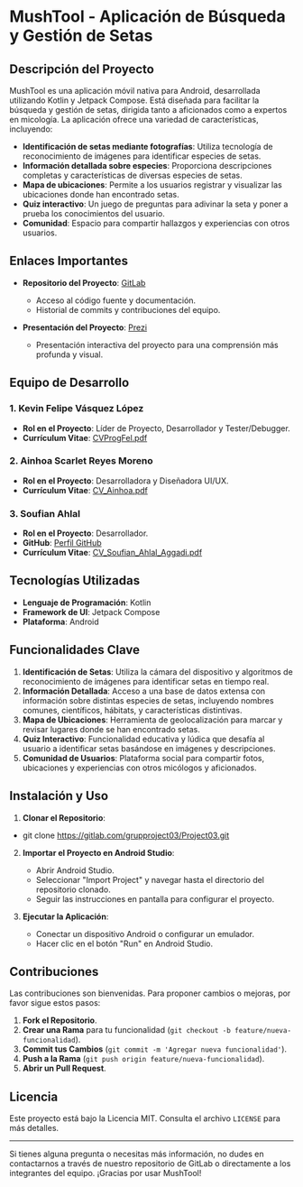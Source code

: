 # MushTool - Aplicación de Búsqueda y Gestión de Setas

## Descripción del Proyecto

MushTool es una aplicación móvil nativa para Android, desarrollada utilizando Kotlin y Jetpack Compose. Está diseñada para facilitar la búsqueda y gestión de setas, dirigida tanto a aficionados como a expertos en micología. La aplicación ofrece una variedad de características, incluyendo:

- **Identificación de setas mediante fotografías**: Utiliza tecnología de reconocimiento de imágenes para identificar especies de setas.
- **Información detallada sobre especies**: Proporciona descripciones completas y características de diversas especies de setas.
- **Mapa de ubicaciones**: Permite a los usuarios registrar y visualizar las ubicaciones donde han encontrado setas.
- **Quiz interactivo**: Un juego de preguntas para adivinar la seta y poner a prueba los conocimientos del usuario.
- **Comunidad**: Espacio para compartir hallazgos y experiencias con otros usuarios.

## Enlaces Importantes

- **Repositorio del Proyecto**: [GitLab](https://gitlab.com/grupproject03/Project03.git)
  - Acceso al código fuente y documentación.
  - Historial de commits y contribuciones del equipo.

- **Presentación del Proyecto**: [Prezi](https://prezi.com/view/5DO66uKnDITFyusIwMw5/)
  - Presentación interactiva del proyecto para una comprensión más profunda y visual.

## Equipo de Desarrollo

### 1. Kevin Felipe Vásquez López
- **Rol en el Proyecto**: Líder de Proyecto, Desarrollador y Tester/Debugger.
- **Currículum Vitae**: [CVProgFel.pdf](CVProgFel.pdf)

### 2. Ainhoa Scarlet Reyes Moreno
- **Rol en el Proyecto**: Desarrolladora y Diseñadora UI/UX.
- **Currículum Vitae**: [CV_Ainhoa.pdf](CV_Ainhoa.pdf)

### 3. Soufian Ahlal
- **Rol en el Proyecto**: Desarrollador.
- **GitHub**: [Perfil GitHub](https://github.com/DeathItself)
- **Currículum Vitae**: [CV_Soufian_Ahlal_Aggadi.pdf](CV_Soufian_Ahlal_Aggadi.pdf)

## Tecnologías Utilizadas

- **Lenguaje de Programación**: Kotlin
- **Framework de UI**: Jetpack Compose
- **Plataforma**: Android

## Funcionalidades Clave

1. **Identificación de Setas**: Utiliza la cámara del dispositivo y algoritmos de reconocimiento de imágenes para identificar setas en tiempo real.
2. **Información Detallada**: Acceso a una base de datos extensa con información sobre distintas especies de setas, incluyendo nombres comunes, científicos, hábitats, y características distintivas.
3. **Mapa de Ubicaciones**: Herramienta de geolocalización para marcar y revisar lugares donde se han encontrado setas.
4. **Quiz Interactivo**: Funcionalidad educativa y lúdica que desafía al usuario a identificar setas basándose en imágenes y descripciones.
5. **Comunidad de Usuarios**: Plataforma social para compartir fotos, ubicaciones y experiencias con otros micólogos y aficionados.

## Instalación y Uso

1. **Clonar el Repositorio**:
  - git clone https://gitlab.com/grupproject03/Project03.git

2. **Importar el Proyecto en Android Studio**:
   - Abrir Android Studio.
   - Seleccionar "Import Project" y navegar hasta el directorio del repositorio clonado.
   - Seguir las instrucciones en pantalla para configurar el proyecto.

3. **Ejecutar la Aplicación**:
   - Conectar un dispositivo Android o configurar un emulador.
   - Hacer clic en el botón "Run" en Android Studio.

## Contribuciones

Las contribuciones son bienvenidas. Para proponer cambios o mejoras, por favor sigue estos pasos:

1. **Fork el Repositorio**.
2. **Crear una Rama** para tu funcionalidad (`git checkout -b feature/nueva-funcionalidad`).
3. **Commit tus Cambios** (`git commit -m 'Agregar nueva funcionalidad'`).
4. **Push a la Rama** (`git push origin feature/nueva-funcionalidad`).
5. **Abrir un Pull Request**.

## Licencia

Este proyecto está bajo la Licencia MIT. Consulta el archivo `LICENSE` para más detalles.

---

Si tienes alguna pregunta o necesitas más información, no dudes en contactarnos a través de nuestro repositorio de GitLab o directamente a los integrantes del equipo. ¡Gracias por usar MushTool!
